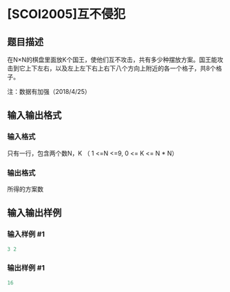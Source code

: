 # [SCOI2005]互不侵犯

## 题目描述

在N×N的棋盘里面放K个国王，使他们互不攻击，共有多少种摆放方案。国王能攻击到它上下左右，以及左上左下右上右下八个方向上附近的各一个格子，共8个格子。

注：数据有加强（2018/4/25）

## 输入输出格式

### 输入格式

只有一行，包含两个数N，K （ 1 <=N <=9, 0 <= K <= N \* N）

### 输出格式

所得的方案数

## 输入输出样例

### 输入样例 #1

```cpp
3 2

```
### 输出样例 #1

```cpp
16

```
